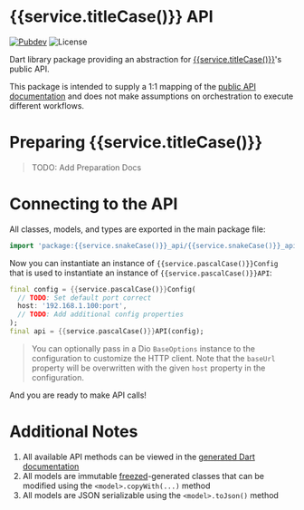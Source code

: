 # {{service.titleCase()}} API

[![Pubdev][shield-pubdev]][link-pubdev]
![License][shield-license]

Dart library package providing an abstraction for [{{service.titleCase()}}][link-website]'s public API.

This package is intended to supply a 1:1 mapping of the [public API documentation][link-swagger] and does not make assumptions on orchestration to execute different workflows.

# Preparing {{service.titleCase()}}

> TODO: Add Preparation Docs

# Connecting to the API

All classes, models, and types are exported in the main package file:

```dart
import 'package:{{service.snakeCase()}}_api/{{service.snakeCase()}}_api.dart';
```

Now you can instantiate an instance of `{{service.pascalCase()}}Config` that is used to instantiate an instance of `{{service.pascalCase()}}API`:

```dart
final config = {{service.pascalCase()}}Config(
  // TODO: Set default port correct
  host: '192.168.1.100:port',
  // TODO: Add additional config properties
);
final api = {{service.pascalCase()}}API(config);
```

> You can optionally pass in a Dio `BaseOptions` instance to the configuration to customize the HTTP client. Note that the `baseUrl` property will be overwritten with the given `host` property in the configuration.

And you are ready to make API calls!

# Additional Notes

1. All available API methods can be viewed in the [generated Dart documentation][link-docs]
2. All models are immutable [freezed][link-freezed]-generated classes that can be modified using the `<model>.copyWith(...)` method
3. All models are JSON serializable using the `<model>.toJson()` method

[link-docs]: https://pub.dev/documentation/{{service.snakeCase()}}_api/latest/api/{{service.pascalCase()}}API-class.html
[link-freezed]: https://pub.dev/packages/freezed
[link-pubdev]: https://pub.dev/packages/{{service.snakeCase()}}_api
[link-swagger]: {{{api_docs}}}
[link-website]: {{{website}}}
[shield-license]: https://img.shields.io/github/license/RoninComputer/package-{{service.paramCase()}}-api?style=for-the-badge
[shield-pubdev]: https://img.shields.io/pub/v/{{service.snakeCase()}}_api.svg?style=for-the-badge

